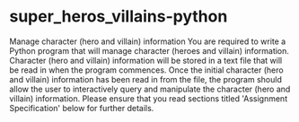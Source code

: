 # super_heros_villains-python
Manage character (hero and villain) information You are required to write a Python program that will manage character (heroes and villain) information. Character (hero and villain) information will be stored in a text file that will be read in when the program commences. Once the initial character (hero and villain) information has been read in from the file, the program should allow the user to interactively query and manipulate the character (hero and villain) information. Please ensure that you read sections titled 'Assignment Specification' below for further details.
